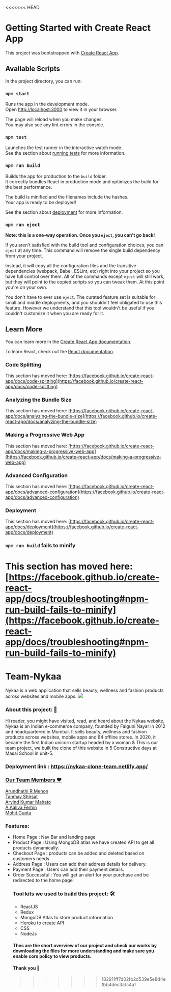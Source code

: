 <<<<<<< HEAD
# Getting Started with Create React App

This project was bootstrapped with [Create React App](https://github.com/facebook/create-react-app).

## Available Scripts

In the project directory, you can run:

### `npm start`

Runs the app in the development mode.\
Open [http://localhost:3000](http://localhost:3000) to view it in your browser.

The page will reload when you make changes.\
You may also see any lint errors in the console.

### `npm test`

Launches the test runner in the interactive watch mode.\
See the section about [running tests](https://facebook.github.io/create-react-app/docs/running-tests) for more information.

### `npm run build`

Builds the app for production to the `build` folder.\
It correctly bundles React in production mode and optimizes the build for the best performance.

The build is minified and the filenames include the hashes.\
Your app is ready to be deployed!

See the section about [deployment](https://facebook.github.io/create-react-app/docs/deployment) for more information.

### `npm run eject`

**Note: this is a one-way operation. Once you `eject`, you can't go back!**

If you aren't satisfied with the build tool and configuration choices, you can `eject` at any time. This command will remove the single build dependency from your project.

Instead, it will copy all the configuration files and the transitive dependencies (webpack, Babel, ESLint, etc) right into your project so you have full control over them. All of the commands except `eject` will still work, but they will point to the copied scripts so you can tweak them. At this point you're on your own.

You don't have to ever use `eject`. The curated feature set is suitable for small and middle deployments, and you shouldn't feel obligated to use this feature. However we understand that this tool wouldn't be useful if you couldn't customize it when you are ready for it.

## Learn More

You can learn more in the [Create React App documentation](https://facebook.github.io/create-react-app/docs/getting-started).

To learn React, check out the [React documentation](https://reactjs.org/).

### Code Splitting

This section has moved here: [https://facebook.github.io/create-react-app/docs/code-splitting](https://facebook.github.io/create-react-app/docs/code-splitting)

### Analyzing the Bundle Size

This section has moved here: [https://facebook.github.io/create-react-app/docs/analyzing-the-bundle-size](https://facebook.github.io/create-react-app/docs/analyzing-the-bundle-size)

### Making a Progressive Web App

This section has moved here: [https://facebook.github.io/create-react-app/docs/making-a-progressive-web-app](https://facebook.github.io/create-react-app/docs/making-a-progressive-web-app)

### Advanced Configuration

This section has moved here: [https://facebook.github.io/create-react-app/docs/advanced-configuration](https://facebook.github.io/create-react-app/docs/advanced-configuration)

### Deployment

This section has moved here: [https://facebook.github.io/create-react-app/docs/deployment](https://facebook.github.io/create-react-app/docs/deployment)

### `npm run build` fails to minify

This section has moved here: [https://facebook.github.io/create-react-app/docs/troubleshooting#npm-run-build-fails-to-minify](https://facebook.github.io/create-react-app/docs/troubleshooting#npm-run-build-fails-to-minify)
=======
# Team-Nykaa
Nykaa is a web application that sells beauty, wellness and fashion products across websites and mobile apps.
<img src="https://techstory.in/wp-content/uploads/2020/05/nykaa-funding.png">
<h3>About this project: 🙌</h3>
Hi reader, you might have visited, read, and heard about the Nykaa website, Nykaa is an Indian e-commerce company, founded by Falguni Nayar in 2012 and headquartered in Mumbai. It sells beauty, wellness and fashion products across websites, mobile apps and 84 offline stores. In 2020, it became the first Indian unicorn startup headed by a woman & This is our team project, we built the clone of this website in 5 Constructive days at Masai School in unit-5.
<h3>Deployment link : <a href="https://nykaa-clone-team.netlify.app/">https://nykaa-clone-team.netlify.app/</></h3>
<h3>Our Team Members ❤️</h3>
   <a href="https://github.com/arundhathi6">Arundhathi R Menon</a><br>
    <a href="https://github.com/TanmayShirsat">Tanmay Shirsat</a><br>
     <a href="https://github.com/Arvind-Kumar-Mahato">Arvind Kumar Mahato</a><br>
      <a href="https://github.com/aaliyafari">A Aaliya Ferhin</a><br>
       <a href="https://github.com/MohitGupta10">Mohit Gupta</a><br>
      <h3>Features:</h3>
      <ul>
            <li>Home Page : Nav Bar and landing page</li>
<!--             <li>Sign-In with OTP Page : </li> -->
<!--             <li>OTP Sent Page :</li> -->
            <li>Product Page :  Using MongoDB atlas we have created API to get all products dynamically.</li>
            <li>Checkout Page : products can be added and deleted based on customers needs</li>
            <li>Address Page : Users can add their address details for delivery.</li>
            <li>Payment Page : Users can add their payment details.</li>
            <li>Order Successful : You will get an alert for your purchase and be redirected to the home page.</li>
      
 <h3>Tool kits we used to build this project: 🛠</h3>
  <ul>
            <li>ReactJS</li>
            <li>Redux</li>
            <li>MongoDB Atlas to store product information</li>
       <li>Heroku to create API</li>
             <li>CSS</li>
            <li>NodeJs</li></ul>
  <h4>Thes are the short overview of our project and check our works by downloading the files for more understanding and make sure you enable cors policy to view products.</h4>
  <h4>Thank you 🙌</h4>
            
           

   

   
    
  
  
    
    

 
>>>>>>> 182911ff7d02fb2d539e5e8d4efbb4dec3a1c4a1
